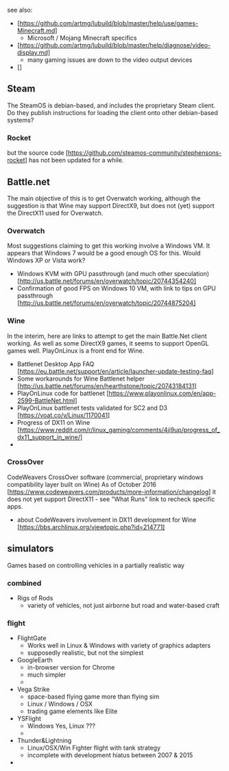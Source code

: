 
see also:
* [https://github.com/artmg/lubuild/blob/master/help/use/games-Minecraft.md]
    * Microsoft / Mojang Minecraft specifics
* [https://github.com/artmg/lubuild/blob/master/help/diagnose/video-display.md]
    * many gaming issues are down to the video output devices
* []



## Steam

The SteamOS is debian-based, and includes the proprietary Steam client. 
Do they publish instructions for loading the client onto other debian-based systems?

### Rocket

but the source code [https://github.com/steamos-community/stephensons-rocket] 
has not been updated for a while. 


## Battle.net

The main objective of this is to get Overwatch working, 
although the suggestion is that Wine may support DirectX9, 
but does not (yet) support the DirectX11 used for Overwatch. 


### Overwatch

Most suggestions claiming to get this working involve a Windows VM. 
It appears that Windows 7 would be a good enough OS for this. 
Would Windows XP or Vista work?

* Windows KVM with GPU passthrough (and much other speculation) [http://us.battle.net/forums/en/overwatch/topic/20744354240]
* Confirmation of good FPS on Windows 10 VM, with link to tips on GPU passthrough [http://us.battle.net/forums/en/overwatch/topic/20744875204]


### Wine 

In the interim, here are links to attempt to get the main Battle.Net client working. 
As well as some DirectX9 games, it seems to support OpenGL games well. 
PlayOnLinux is a front end for Wine. 

* Battlenet Desktop App FAQ [https://eu.battle.net/support/en/article/launcher-update-testing-faq]
* Some workarounds for Wine Battlenet helper [http://us.battle.net/forums/en/hearthstone/topic/20743184131] 
* PlayOnLinux code for battlenet [https://www.playonlinux.com/en/app-2599-BattleNet.html]
* PlayOnLinux battlenet tests validated for SC2 and D3 [https://voat.co/v/Linux/1170041]
* Progress of DX11 on Wine [https://www.reddit.com/r/linux_gaming/comments/4ji9up/progress_of_dx11_support_in_wine/]
* 

### CrossOver

CodeWeavers CrossOver software (commercial, proprietary windows compatibility layer built on Wine) 
As of October 2016 [https://www.codeweavers.com/products/more-information/changelog] 
it does not yet support DirectX11 - see "What Runs" link to recheck specific apps.

* about CodeWeavers involvement in DX11 development for Wine [https://bbs.archlinux.org/viewtopic.php?id=214771]



## simulators

Games based on controlling vehicles in a partially realistic way

### combined

* Rigs of Rods
    * variety of vehicles, not just airborne but road and water-based craft

### flight

* FlightGate
    * Works well in Linux & Windows with variety of graphics adapters
    * supposedly realistic, but not the simplest
* GoogleEarth
    * in-browser version for Chrome
    * much simpler
    * 
* Vega Strike
    * space-based flying game more than flying sim
    * Linux / Windows / OSX
    * trading game elements like Elite
* YSFlight
    * Windows Yes, Linux ???
    * 
* Thunder&Lightning
    * Linux/OSX/Win Fighter flight with tank strategy
    * incomplete with development hiatus between 2007 & 2015
* 



